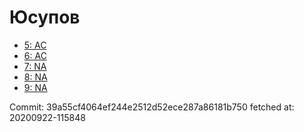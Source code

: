 # Юсупов
- [5: AC](5.md)
- [6: AC](6.md)
- [7: NA](7.md)
- [8: NA](8.md)
- [9: NA](9.md)

Commit: 39a55cf4064ef244e2512d52ece287a86181b750
 fetched at: 20200922-115848
